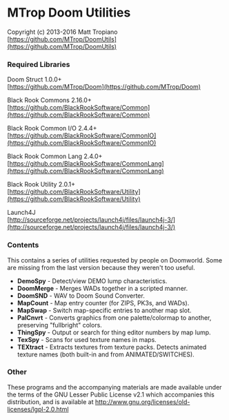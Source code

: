 # MTrop Doom Utilities

Copyright (c) 2013-2016 Matt Tropiano  
[https://github.com/MTrop/DoomUtils](https://github.com/MTrop/DoomUtils)

### Required Libraries

Doom Struct 1.0.0+  
[https://github.com/MTrop/Doom](https://github.com/MTrop/Doom)

Black Rook Commons 2.16.0+  
[https://github.com/BlackRookSoftware/Common](https://github.com/BlackRookSoftware/Common)

Black Rook Common I/O 2.4.4+  
[https://github.com/BlackRookSoftware/CommonIO](https://github.com/BlackRookSoftware/CommonIO)

Black Rook Common Lang 2.4.0+  
[https://github.com/BlackRookSoftware/CommonLang](https://github.com/BlackRookSoftware/CommonLang)

Black Rook Utility 2.0.1+  
[https://github.com/BlackRookSoftware/Utility](https://github.com/BlackRookSoftware/Utility)

Launch4J  
[http://sourceforge.net/projects/launch4j/files/launch4j-3/](http://sourceforge.net/projects/launch4j/files/launch4j-3/)

### Contents

This contains a series of utilities requested by people on Doomworld. Some are missing from the last version because they weren't too useful.

- **DemoSpy** - Detect/view DEMO lump characteristics.
- **DoomMerge** - Merges WADs together in a scripted manner.
- **DoomSND** - WAV to Doom Sound Converter.
- **MapCount** - Map entry counter (for ZIPS, PK3s, and WADs).
- **MapSwap** - Switch map-specific entries to another map slot.
- **PalCnvrt** - Converts graphics from one palette/colormap to another, preserving "fullbright" colors.
- **ThingSpy** - Output or search for thing editor numbers by map lump.
- **TexSpy** - Scans for used texture names in maps.
- **TEXtract** - Extracts textures from texture packs. Detects animated texture names (both built-in and from ANIMATED/SWITCHES).

### Other

These programs and the accompanying materials
are made available under the terms of the GNU Lesser Public License v2.1
which accompanies this distribution, and is available at
http://www.gnu.org/licenses/old-licenses/lgpl-2.0.html
